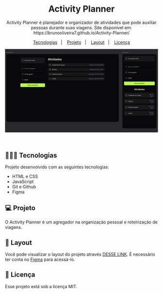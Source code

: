 <h1 align="center"> Activity Planner </h1>

<p align="center">
Activity Planner é planejador e organizador de atividades que pode auxiliar pessoas durante suas viagens. Site disponível em: https://brunooliveira7.github.io/Activity-Planner/
</p>

<p align="center">
  <a href="#-tecnologias">Tecnologias</a>&nbsp;&nbsp;&nbsp;|&nbsp;&nbsp;&nbsp;
  <a href="#-projeto">Projeto</a>&nbsp;&nbsp;&nbsp;|&nbsp;&nbsp;&nbsp;
  <a href="#-layout">Layout</a>&nbsp;&nbsp;&nbsp;|&nbsp;&nbsp;&nbsp;
  <a href="#memo-licença">Licença</a>
</p>

<p align="center">
  <img alt="License" src="https://github.com/brunooliveira7/Activity-Planner/blob/main/assets/Layout%20Activity%20Planner.png">
</p>

<br>

## 🧑🏻‍💻 Tecnologias

Projeto desenvolvido com as seguintes tecnologias:

- HTML e CSS
- JavaScript
- Git e Github
- Figma

## 💻 Projeto

O Activity Planner é um agregador na organização pessoal e roteirização de viagens.

## 🔖 Layout

Você pode visualizar o layout do projeto através [DESSE LINK](https://www.figma.com/design/I2GJTIQLPQQyT3TFiwtlfP/NLW-Journey-%E2%80%A2-Roteiro-de-Viagem-(Community)?node-id=0-1&m=dev). É necessário ter conta no [Figma](https://figma.com) para acessá-lo.

## :memo: Licença

Esse projeto está sob a licença MIT.
